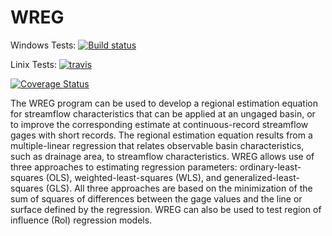 # WREG


Windows Tests: [![Build status](https://ci.appveyor.com/api/projects/status/weeq7r99k6hp6rrf?svg=true)](https://ci.appveyor.com/project/USGS-R/wreg)

Linix Tests: [![travis](https://travis-ci.org/USGS-R/WREG.svg?branch=master)](https://travis-ci.org/USGS-R/WREG)

[![Coverage Status](https://coveralls.io/repos/github/USGS-R/WREG/badge.svg?branch=master)](https://coveralls.io/github/USGS-R/WREG?branch=master)

The WREG program can be used to develop a regional estimation equation for streamflow characteristics that can be applied at an ungaged basin, or to improve the corresponding estimate at continuous-record streamflow gages with short records. The regional estimation equation results from a multiple-linear regression that relates observable basin characteristics, such as drainage area, to streamflow characteristics. WREG allows use of three approaches to estimating regression parameters: ordinary-least-squares (OLS), weighted-least-squares (WLS), and generalized-least-squares (GLS). All three approaches are based on the minimization of the sum of squares of differences between the gage values and the line or surface defined by the regression. WREG can also be used to test region of influence (RoI) regression models.


